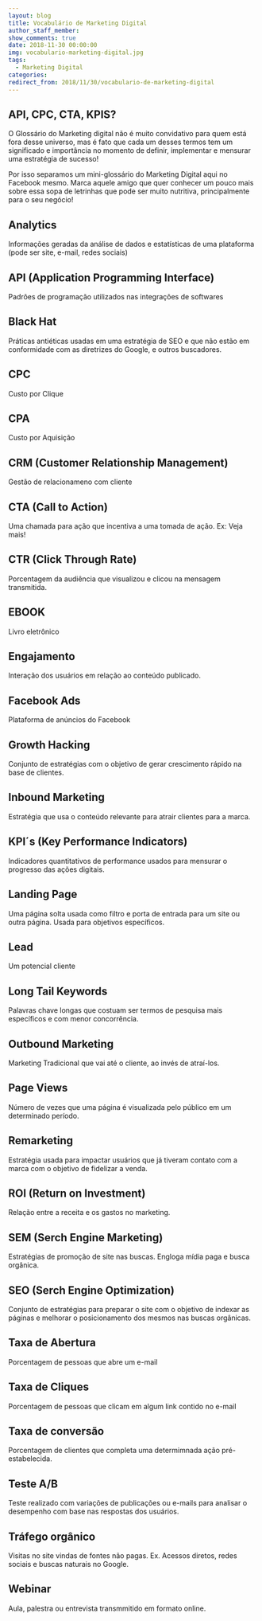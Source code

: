 ```yaml
---
layout: blog
title: Vocabulário de Marketing Digital
author_staff_member:
show_comments: true
date: 2018-11-30 00:00:00
img: vocabulario-marketing-digital.jpg
tags:
  - Marketing Digital
categories:
redirect_from: 2018/11/30/vocabulario-de-marketing-digital
---
```


## API, CPC, CTA, KPIS?

O Gloss&aacute;rio do Marketing digital n&atilde;o &eacute; muito convidativo para quem est&aacute; fora desse universo, mas &eacute; fato que cada um desses termos tem um significado e import&acirc;ncia no momento de definir, implementar e mensurar uma estrat&eacute;gia de sucesso!

Por isso separamos um mini-gloss&aacute;rio do Marketing Digital aqui no Facebook mesmo. Marca aquele amigo que quer conhecer um pouco mais sobre essa sopa de letrinhas que pode ser muito nutritiva, principalmente para o seu neg&oacute;cio!

## Analytics

Informa&ccedil;&otilde;es geradas da an&aacute;lise de dados e estat&iacute;sticas de uma plataforma (pode ser site, e-mail, redes sociais)

## API (Application Programming Interface)

Padr&otilde;es de programa&ccedil;&atilde;o utilizados nas integra&ccedil;&otilde;es de softwares

## Black Hat

Pr&aacute;ticas anti&eacute;ticas usadas em uma estrat&eacute;gia de SEO e que n&atilde;o est&atilde;o em conformidade com as diretrizes do Google, e outros buscadores.

## CPC

Custo por Clique

## CPA

Custo por Aquisi&ccedil;&atilde;o

## CRM (Customer Relationship Management)

Gest&atilde;o de relacionameno com cliente

## CTA (Call to Action)

Uma chamada para a&ccedil;&atilde;o que incentiva a uma tomada de a&ccedil;&atilde;o. Ex: Veja mais!

## CTR (Click Through Rate)

Porcentagem da audi&ecirc;ncia que visualizou e clicou na mensagem transmitida.

## EBOOK

Livro eletr&ocirc;nico

## Engajamento

Intera&ccedil;&atilde;o dos usu&aacute;rios em rela&ccedil;&atilde;o ao conte&uacute;do publicado.

## Facebook Ads

Plataforma de an&uacute;ncios do Facebook

## Growth Hacking

Conjunto de estrat&eacute;gias com o objetivo de gerar crescimento r&aacute;pido na base de clientes.

## Inbound Marketing

Estrat&eacute;gia que usa o conte&uacute;do relevante para atrair clientes para a marca.

## KPI&acute;s (Key Performance Indicators)

Indicadores quantitativos de performance usados para mensurar o progresso das a&ccedil;&otilde;es digitais.

## Landing Page

Uma p&aacute;gina solta usada como filtro e porta de entrada para um site ou outra p&aacute;gina. Usada para objetivos espec&iacute;ficos.

## Lead

Um potencial cliente

## Long Tail Keywords

Palavras chave longas que costuam ser termos de pesquisa mais espec&iacute;ficos e com menor concorr&ecirc;ncia.

## Outbound Marketing

Marketing Tradicional que vai at&eacute; o cliente, ao inv&eacute;s de atra&iacute;-los.

## Page Views

N&uacute;mero de vezes que uma p&aacute;gina &eacute; visualizada pelo p&uacute;blico em um determinado per&iacute;odo.

## Remarketing

Estrat&eacute;gia usada para impactar usu&aacute;rios que j&aacute; tiveram contato com a marca com o objetivo de fidelizar a venda.

## ROI (Return on Investment)

Rela&ccedil;&atilde;o entre a receita e os gastos no marketing.

## SEM (Serch Engine Marketing)

Estrat&eacute;gias de promo&ccedil;&atilde;o de site nas buscas. Engloga m&iacute;dia paga e busca org&acirc;nica.

## SEO (Serch Engine Optimization)

Conjunto de estrat&eacute;gias para preparar o site com o objetivo de indexar as p&aacute;ginas e melhorar o posicionamento dos mesmos nas buscas org&acirc;nicas.

## Taxa de Abertura

Porcentagem de pessoas que abre um e-mail

## Taxa de Cliques

Porcentagem de pessoas que clicam em algum link contido no e-mail

## Taxa de convers&atilde;o

Porcentagem de clientes que completa uma determimnada a&ccedil;&atilde;o pr&eacute;-estabelecida.

## Teste A/B

Teste realizado com varia&ccedil;&otilde;es de publica&ccedil;&otilde;es ou e-mails para analisar o desempenho com base nas respostas dos usu&aacute;rios.

## Tr&aacute;fego org&acirc;nico

Visitas no site vindas de fontes n&atilde;o pagas. Ex. Acessos diretos, redes sociais e buscas naturais no Google.

## Webinar

Aula, palestra ou entrevista transmmitido em formato online.